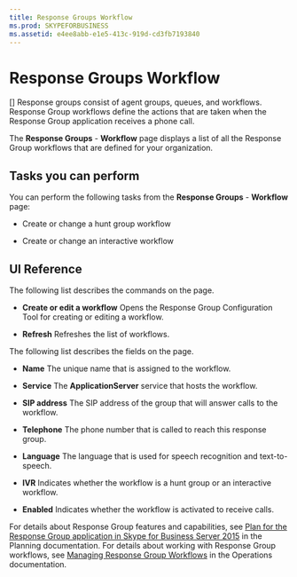 ```yaml
---
title: Response Groups Workflow
ms.prod: SKYPEFORBUSINESS
ms.assetid: e4ee8abb-e1e5-413c-919d-cd3fb7193840
---
```



# Response Groups Workflow
[]
Response groups consist of agent groups, queues, and workflows. Response Group workflows define the actions that are taken when the Response Group application receives a phone call. 
  
    
    

The **Response Groups** - **Workflow** page displays a list of all the Response Group workflows that are defined for your organization.
## Tasks you can perform

You can perform the following tasks from the **Response Groups** - **Workflow** page:
  
    
    

- Create or change a hunt group workflow
    
  
- Create or change an interactive workflow
    
  

## UI Reference

The following list describes the commands on the page.
  
    
    

- **Create or edit a workflow** Opens the Response Group Configuration Tool for creating or editing a workflow.
    
  
- **Refresh** Refreshes the list of workflows.
    
  
The following list describes the fields on the page.
  
    
    

- **Name** The unique name that is assigned to the workflow.
    
  
- **Service** The **ApplicationServer** service that hosts the workflow.
    
  
- **SIP address** The SIP address of the group that will answer calls to the workflow.
    
  
- **Telephone** The phone number that is called to reach this response group.
    
  
- **Language** The language that is used for speech recognition and text-to-speech.
    
  
- **IVR** Indicates whether the workflow is a hunt group or an interactive workflow.
    
  
- **Enabled** Indicates whether the workflow is activated to receive calls.
    
  
For details about Response Group features and capabilities, see  [Plan for the Response Group application in Skype for Business Server 2015](plan-for-the-response-group-application-in-skype-for-business-server-2015.md) in the Planning documentation. For details about working with Response Group workflows, see [Managing Response Group Workflows](http://technet.microsoft.com/library/42cfccdd-2844-4875-b4e3-813e1df15f08.aspx) in the Operations documentation.
  
    
    

